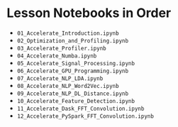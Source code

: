 # Lesson Notebooks in Order

* `01_Accelerate_Introduction.ipynb`
* `02_Optimization_and_Profiling.ipynb`
* `03_Accelerate_Profiler.ipynb`
* `04_Accelerate_Numba.ipynb`
* `05_Accelerate_Signal_Processing.ipynb`
* `06_Accelerate_GPU_Programming.ipynb`
* `07_Accelerate_NLP_LDA.ipynb`
* `08_Accelerate_NLP_Word2Vec.ipynb`
* `09_Accelerate_NLP_DL_Distance.ipynb`
* `10_Accelerate_Feature_Detection.ipynb`
* `11_Accelerate_Dask_FFT_Convolution.ipynb`
* `12_Accelerate_PySpark_FFT_Convolution.ipynb`

